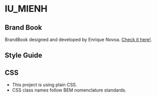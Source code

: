 # IU_MIENH

## Brand Book

BrandBook designed and developed by Enrique Novoa.
[Check it here!](https://redbooth.com/d/9ca64887a746a4ec).

## Style Guide

## CSS

* This project is using plain CSS.
* CSS class names follow BEM nomenclature standards.
